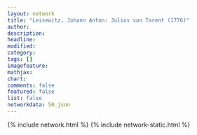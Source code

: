 ```yaml
---
layout: network
title: "Leisewitz, Johann Anton: Julius von Tarent (1776)"
author:
description:
headline:
modified:
category:
tags: []
imagefeature: 
mathjax: 
chart: 
comments: false
featured: false
list: false
networkdata: 50.json
---
```

{% include network.html %}
{% include network-static.html %}
